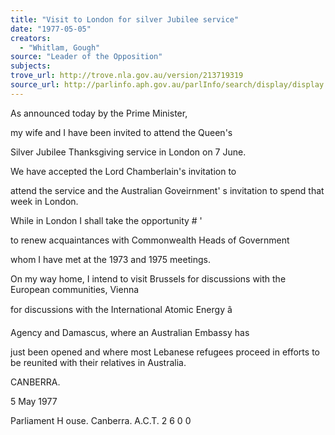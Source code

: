 ```yaml
---
title: "Visit to London for silver Jubilee service"
date: "1977-05-05"
creators:
  - "Whitlam, Gough"
source: "Leader of the Opposition"
subjects:
trove_url: http://trove.nla.gov.au/version/213719319
source_url: http://parlinfo.aph.gov.au/parlInfo/search/display/display.w3p;query=Id%3A%22media/pressrel/HPR10021052%22
---
```


 As announced today by the Prime Minister, 

 my wife and I have been invited to attend the Queen's 

 Silver Jubilee Thanksgiving service in London on 7 June.

 We have accepted the Lord Chamberlain's invitation to 

 attend the service and the Australian Goveirnment'  s  invitation to spend that week in London.

 While in London I shall take the opportunity #  ' 

 to renew acquaintances with Commonwealth Heads of Government 

 whom I have met at the 1973 and 1975 meetings.

 On my way home, I intend to visit Brussels  for discussions with the European communities, Vienna 

 for discussions with the International Atomic Energy â 

 Agency and Damascus, where an Australian Embassy has 

 just been opened and where most Lebanese refugees proceed  in efforts to be reunited with their relatives in Australia.

 CANBERRA.

 5 May 1977

 Parliament H ouse. Canberra. A.C.T. 2 6 0 0

